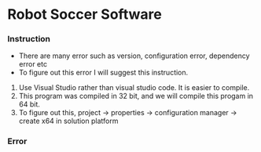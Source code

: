 # Robot Soccer Software
### Instruction
- There are many error such as version, configuration error, dependency error etc
- To figure out this error I will suggest this instruction.

1. Use Visual Studio rather than visual studio code. It is easier to compile.
2. This program was compiled in 32 bit, and we will compile this progam in 64 bit.
3. To figure out this, project -> properties -> configuration manager -> create x64 in solution platform




### Error
